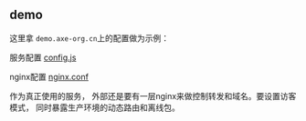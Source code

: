 ## demo

这里拿 `demo.axe-org.cn`上的配置做为示例：

服务配置 [config.js](config.js)

nginx配置 [nginx.conf](nginx.conf)


作为真正使用的服务， 外部还是要有一层nginx来做控制转发和域名。要设置访客模式， 同时暴露生产环境的动态路由和离线包。